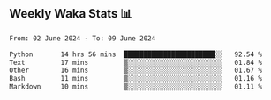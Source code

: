 ## Weekly Waka Stats 📊
<!--START_SECTION:waka-->

```txt
From: 02 June 2024 - To: 09 June 2024

Python       14 hrs 56 mins  ███████████████████████░░   92.54 %
Text         17 mins         ▒░░░░░░░░░░░░░░░░░░░░░░░░   01.84 %
Other        16 mins         ▒░░░░░░░░░░░░░░░░░░░░░░░░   01.67 %
Bash         11 mins         ▒░░░░░░░░░░░░░░░░░░░░░░░░   01.16 %
Markdown     10 mins         ▒░░░░░░░░░░░░░░░░░░░░░░░░   01.11 %
```

<!--END_SECTION:waka-->

<!--

Here are some ideas to get you started:

- 🔭 I’m currently working on (way to add branches committed on)
- 🌱 I’m currently learning Web Frameworks and Machine Learning! (Lisp, JS (react & angular), Python, and __)
- 💬 Ask me about ...
- 📫 How to reach me: 
- 😄 Pronouns: He/Him/His
- ⚡ Fun fact: ...

that-recsys-lab
-->
